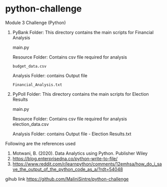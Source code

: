 # python-challenge
Module 3 Challenge (Python)

1) PyBank Folder: This directory contains the main scripts for Financial Analysis

   main.py
    
    Resource Folder: Contains csv file required for analysis

       budget_data.csv
    
    Analysis Folder: contains Output file 

       Financial_Analysis.txt

3) PyPoll Folder: This directory contains the main scripts for Election Results

    main.py
   
    Resource Folder: Contains csv file required for analysis
        election_data.csv

    Analysis Folder: contains Output file - 
        Election Results.txt
   
Following are the references used
1. Motwani, B. (2020). Data Analytics using Python. Publisher Wiley
2. https://blog.enterprisedna.co/python-write-to-file/
3. https://www.reddit.com/r/learnpython/comments/12emhsa/how_do_i_save_the_output_of_the_python_code_as_a/?rdt=54048

gihub link
https://github.com/MaliniSintre/python-challenge
